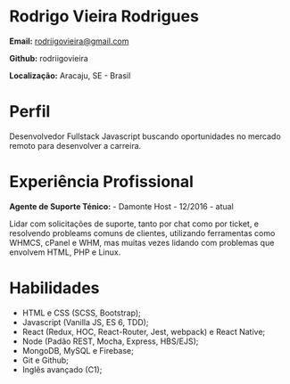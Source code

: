# Rodrigo Vieira Rodrigues

**Email:** rodriigovieira@gmail.com

**Github:** rodriigovieira

**Localização:** Aracaju, SE - Brasil

# Perfil

Desenvolvedor Fullstack Javascript buscando oportunidades no mercado remoto para desenvolver a carreira.

# Experiência Profissional

**Agente de Suporte Ténico:** - Damonte Host - 12/2016 - atual

Lidar com solicitações de suporte, tanto por chat como por ticket, e resolvendo probleams comuns de clientes, utilizando ferramentas como WHMCS, cPanel e WHM, mas muitas vezes lidando com problemas que envolvem HTML, PHP e Linux.

# Habilidades

- HTML e CSS (SCSS, Bootstrap);
- Javascript (Vanilla JS, ES 6, TDD);
- React (Redux, HOC, React-Router, Jest, webpack) e React Native;
- Node (Padão REST, Mocha, Express, HBS/EJS);
- MongoDB, MySQL e Firebase;
- Git e Github;
- Inglês avançado (C1);
